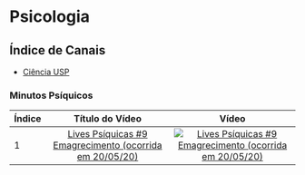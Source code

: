 # Psicologia

## Índice de Canais

* [Ciência USP](#Ciência-USP)

### Minutos Psíquicos

| Índice | Título do Vídeo                                                                                      | Vídeo |
| -------|:----------------------------------------------------------------------------------------------------:|:-----:|
| 1      | [Lives Psíquicas #9 Emagrecimento (ocorrida em 20/05/20)](https://www.youtube.com/watch?v=_IAcG9fDBl4)             | [![Lives Psíquicas #9 Emagrecimento (ocorrida em 20/05/20)](https://img.youtube.com/vi/_IAcG9fDBl4/mqdefault.jpg)](http://www.youtube.com/watch?v=_IAcG9fDBl4)|
